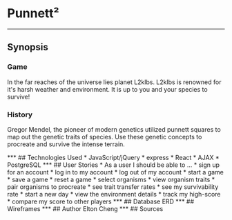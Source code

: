 # Punnett²
***
## Synopsis
### Game
<p>In the far reaches of the universe lies planet L2klbs. L2klbs is renowned for it's harsh weather and environment. It is up to you and your species to survive! </p>

### History
<p>Gregor Mendel, the pioneer of modern genetics utilized punnett squares to map out the genetic traits of species. Use these genetic concepts to procreate and survive the intense terrain.</p>
***
## Technologies Used
* JavaScript/jQuery
* express
* React
* AJAX
* PostgreSQL
***
## User Stories
* As a user I should be able to ...
 * sign up for an account
 * log in to my account
 * log out of my account
 * start a game
 * save a game
 * reset a game
 * select organisms
 * view organism traits
 * pair organisms to procreate
 * see trait transfer rates
 * see my survivability rate
 * start a new day
 * view the environment details
 * track my high-score
 * compare my score to other players
***
## Database ERD
***
## Wireframes
***
## Author
Elton Cheng
***
## Sources
